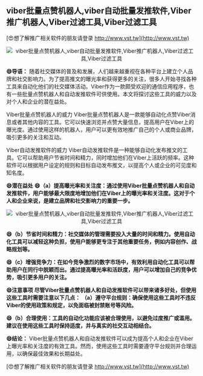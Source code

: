 ## **viber批量点赞机器人,viber自动批量发推软件,Viber推广机器人,Viber过滤工具,Viber过滤工具**

[😍想了解推广相关软件的朋友请登录 http://www.vst.tw](http://www.vst.tw)

 <center><img src="https://vst.tw/MP4/tuiguang/png/6.png" alt="viber批量点赞机器人,viber自动批量发推软件,Viber推广机器人,Viber过滤工具,Viber过滤工具"></center>

**😄导语：**
随着社交媒体的普及和发展，人们越来越重视在各种平台上建立个人品牌和社交影响力。为了提高推文的曝光率和获得更多的关注，很多人开始寻找各种工具来自动化他们的社交媒体活动。Viber作为一款颇受欢迎的通信应用程序，也有一些批量点赞机器人和自动发推软件可供使用。本文将探讨这些工具的威力以及对个人和企业的潜在益处。

Viber批量点赞机器人的威力
Viber批量点赞机器人是一款能够自动化点赞Viber消息或者其他内容的工具。它可以快速浏览并点赞大量信息，提高用户在Viber上的曝光度。通过使用这样的机器人，用户可以更有效地推广自己的个人或商业品牌，吸引更多的关注和互动。

Viber自动发推软件的威力
Viber自动发推软件是一种能够自动化发布推文的工具。它可以帮助用户节省时间和精力，同时增加他们在Viber上活跃的频率。这种软件可以根据用户设定的规则和目标自动发布推文，以提高个人或企业的可见度和知名度。

**😄潜在益处**
**😄（a）提高曝光率和关注度：通过使用Viber批量点赞机器人和自动发推软件，用户能够最大限度地增加他们在Viber上的曝光率和关注度。这对于个人和企业来说，是建立品牌和社交影响力的重要一步。**

 <center><img src="https://vst.tw/MP4/tuiguang/png/4.png" alt="viber批量点赞机器人,viber自动批量发推软件,Viber推广机器人,Viber过滤工具,Viber过滤工具"></center>

**😄（b）节省时间和精力：社交媒体的管理需要投入大量的时间和精力。使用自动化工具可以减轻这种负担，使用户能够更专注于其他重要任务，例如内容创作、战略规划等。**

**😄（c）增强竞争力：在如今竞争激烈的数字市场中，有效利用自动化工具可以帮助用户在同行中脱颖而出。通过提高曝光率和活跃度，用户可以增加自己的竞争优势，吸引更多用户的关注。**

**😄注意事项 尽管Viber批量点赞机器人和自动发推软件可以带来诸多好处，但使用这些工具时需要注意以下几点： （a）遵守平台规则：确保使用这些工具时不违反Viber的使用政策和规定，以免面临被封禁账号等风险。**

**😄（b）合理使用：工具的自动化功能应该被合理使用，以避免过度推广或滥用。建议在使用这些工具时保持适度，并与真实的社交互动相结合。**

**😄结论：**
Viber批量点赞机器人和自动发推软件可以成为提高个人和企业在Viber上曝光率和关注度的有效工具。然而，使用这些工具时需要遵守平台规则并合理运用，以确保最佳效果和长期益处。

[😍想了解推广相关软件的朋友请登录 http://www.vst.tw](http://www.vst.tw)



